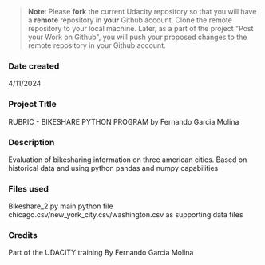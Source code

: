>**Note**: Please **fork** the current Udacity repository so that you will have a **remote** repository in **your** Github account. Clone the remote repository to your local machine. Later, as a part of the project "Post your Work on Github", you will push your proposed changes to the remote repository in your Github account.

### Date created
4/11/2024

### Project Title
RUBRIC - BIKESHARE PYTHON PROGRAM by Fernando Garcia Molina

### Description
Evaluation of bikesharing information on three american cities. Based on historical data and using python pandas and numpy capabilities

### Files used
Bikeshare_2.py main python file
chicago.csv/new_york_city.csv/washington.csv as supporting data files

### Credits
Part of the UDACITY training
By Fernando Garcia Molina

